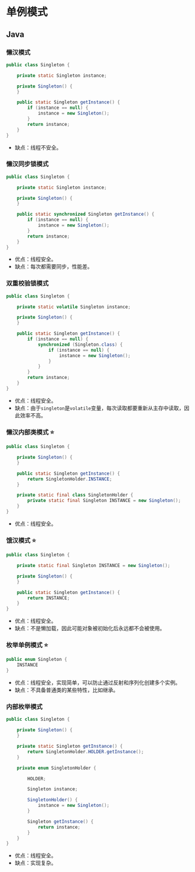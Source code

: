 # 单例模式

## Java

### 懒汉模式

```java
public class Singleton {

    private static Singleton instance;

    private Singleton() {
    }

    public static Singleton getInstance() {
        if (instance == null) {
            instance = new Singleton();
        }
        return instance;
    }
}
```

- 缺点：线程不安全。

### 懒汉同步锁模式

```java
public class Singleton {

    private static Singleton instance;

    private Singleton() {
    }

    public static synchronized Singleton getInstance() {
        if (instance == null) {
            instance = new Singleton();
        }
        return instance;
    }
}
```

- 优点：线程安全。
- 缺点：每次都需要同步，性能差。

### 双重校验锁模式

```java
public class Singleton {

    private static volatile Singleton instance;

    private Singleton() {
    }

    public static Singleton getInstance() {
        if (instance == null) {
            synchronized (Singleton.class) {
                if (instance == null) {
                    instance = new Singleton();
                }
            }
        }
        return instance;
    }
}
```

- 优点：线程安全。
- 缺点：由于`singleton`是`volatile`变量，每次读取都要重新从主存中读取，因此效率不高。

### 懒汉内部类模式 ⭐️

```java
public class Singleton {

    private Singleton() {
    }

    public static Singleton getInstance() {
        return SingletonHolder.INSTANCE;
    }

    private static final class SingletonHolder {
        private static final Singleton INSTANCE = new Singleton();
    }
}
```

- 优点：线程安全。

### 饿汉模式 ⭐️

```java
public class Singleton {

    private static final Singleton INSTANCE = new Singleton();

    private Singleton() {
    }

    public static Singleton getInstance() {
        return INSTANCE;
    }
}
```

- 优点：线程安全。
- 缺点：不是懒加载，因此可能对象被初始化后永远都不会被使用。

### 枚举单例模式 ⭐️

```java
public enum Singleton {
    INSTANCE
}
```

- 优点：线程安全，实现简单，可以防止通过反射和序列化创建多个实例。
- 缺点：不具备普通类的某些特性，比如继承。

### 内部枚举模式

```java
public class Singleton {

    private Singleton() {
    }

    private static Singleton getInstance() {
        return SingletonHolder.HOLDER.getInstance();
    }

    private enum SingletonHolder {

        HOLDER;

        Singleton instance;

        SingletonHolder() {
            instance = new Singleton();
        }

        Singleton getInstance() {
            return instance;
        }
    }
}
```

- 优点：线程安全。
- 缺点：实现复杂。

